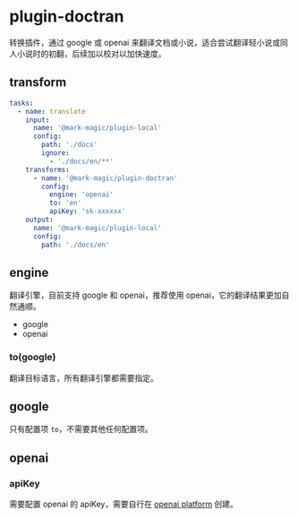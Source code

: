 # plugin-doctran

转换插件，通过 google 或 openai 来翻译文档或小说，适合尝试翻译轻小说或同人小说时的初翻，后续加以校对以加快速度。

## transform

```yaml
tasks:
  - name: translate
    input:
      name: '@mark-magic/plugin-local'
      config:
        path: './docs'
        ignore:
          - './docs/en/**'
    transforms:
      - name: '@mark-magic/plugin-doctran'
        config:
          engine: 'openai'
          to: 'en'
          apiKey: 'sk-xxxxxx'
    output:
      name: '@mark-magic/plugin-local'
      config:
        path: './docs/en'
```

## engine

翻译引擎，目前支持 google 和 openai，推荐使用 openai，它的翻译结果更加自然通顺。

- google
- openai

### to(google)

翻译目标语言，所有翻译引擎都需要指定。

## google

只有配置项 `to`，不需要其他任何配置项。

## openai

### apiKey

需要配置 openai 的 apiKey，需要自行在 [openai platform](https://platform.openai.com/api-keys) 创建。
